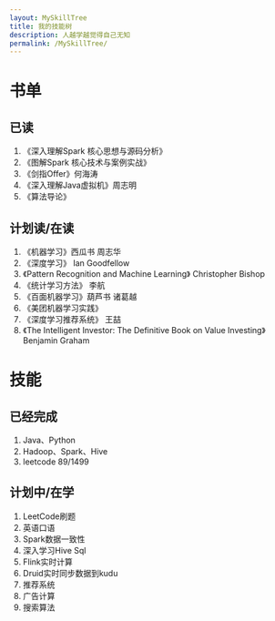 ```yaml
---
layout: MySkillTree
title: 我的技能树
description: 人越学越觉得自己无知
permalink: /MySkillTree/
---
```


# 书单

## 已读
1. 《深入理解Spark 核心思想与源码分析》
2. 《图解Spark 核心技术与案例实战》
3. 《剑指Offer》何海涛
4. 《深入理解Java虚拟机》周志明
5. 《算法导论》

## 计划读/在读
1. 《机器学习》西瓜书 周志华
2. 《深度学习》 Ian Goodfellow
3. 《Pattern Recognition and Machine Learning》 Christopher Bishop
4. 《统计学习方法》 李航
5. 《百面机器学习》葫芦书 诸葛越
6. 《美团机器学习实践》
7. 《深度学习推荐系统》 王喆
8. 《The Intelligent Investor: The Definitive Book on Value Investing》 Benjamin Graham 

# 技能

## 已经完成

1. Java、Python
2. Hadoop、Spark、Hive
3. leetcode 89/1499

## 计划中/在学

1. LeetCode刷题
2. 英语口语
3. Spark数据一致性
4. 深入学习Hive Sql
5. Flink实时计算
6. Druid实时同步数据到kudu
7. 推荐系统
8. 广告计算
9. 搜索算法









